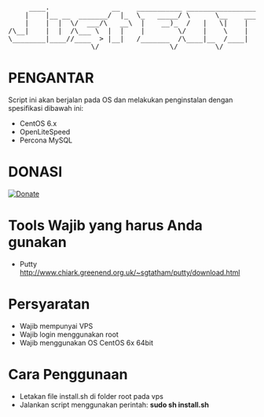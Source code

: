 <pre>
     ____.               __    ___________ _______________________________________ 
    |    |__ __  _______/  |_  \_   _____/ \      \__    ___/\_   _____/\______   \
    |    |  |  \/  ___/\   __\  |    __)_  /   |   \|    |    |    __)_  |       _/
/\__|    |  |  /\___ \  |  |    |        \/    |    \    |    |        \ |    |   \
\________|____//____  > |__|   /_______  /\____|__  /____|   /_______  / |____|_  /
                    \/                 \/         \/                 \/         \/ 
</pre>

PENGANTAR
====
Script ini akan berjalan pada OS dan melakukan penginstalan dengan spesifikasi dibawah ini:
- CentOS 6.x
- OpenLiteSpeed
- Percona MySQL

# DONASI
[![Donate](https://www.paypalobjects.com/en_US/i/btn/btn_donate_LG.gif)](https://goo.gl/Klysm4)

Tools Wajib yang harus Anda gunakan
====
- Putty http://www.chiark.greenend.org.uk/~sgtatham/putty/download.html

Persyaratan
====
- Wajib mempunyai VPS
- Wajib login menggunakan root
- Wajib menggunakan OS CentOS 6x 64bit

Cara Penggunaan
====
- Letakan file install.sh di folder root pada vps
- Jalankan script menggunakan perintah: **sudo sh install.sh**
